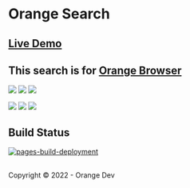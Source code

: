 # Orange Search

## [Live Demo](https://orangedevs.github.io/orange-search/index.html)

## This search is for [Orange Browser](https://github.com/orangedevs/Orange-Browser)

![](https://img.shields.io/github/license/orangedevs/orange-search)
![](https://img.shields.io/github/issues/orangedevs/orange-search)
![](https://img.shields.io/github/stars/orangedevs/orange-search)


![](https://img.shields.io/github/workflow/status/actions/toolkit/toolkit-unit-tests)
![](https://img.shields.io/github/repo-size/orangedevs/orange-search)
![](https://img.shields.io/github/downloads/orangedevs/orange-search/total)

## Build Status

[![pages-build-deployment](https://github.com/orangedevs/orange-search/actions/workflows/pages/pages-build-deployment/badge.svg)](https://github.com/orangedevs/orange-search/actions/workflows/pages/pages-build-deployment)

## 
Copyright © 2022 - Orange Dev
